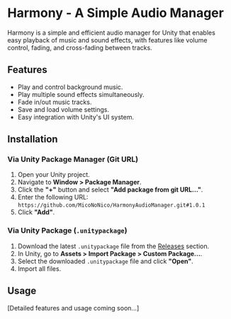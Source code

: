 # Harmony - A Simple Audio Manager

Harmony is a simple and efficient audio manager for Unity that enables easy playback of music and sound effects, with features like volume control, fading, and cross-fading between tracks.

## Features

- Play and control background music.
- Play multiple sound effects simultaneously.
- Fade in/out music tracks.
- Save and load volume settings.
- Easy integration with Unity's UI system.

## Installation

### Via Unity Package Manager (Git URL)

1. Open your Unity project.
2. Navigate to **Window > Package Manager**.
3. Click the **"+"** button and select **"Add package from git URL..."**.
4. Enter the following URL:
```https://github.com/MicoNoNico/HarmonyAudioManager.git#1.0.1```
5. Click **"Add"**.

### Via Unity Package (`.unitypackage`)

1. Download the latest `.unitypackage` file from the [Releases](https://github.com/MicoNoNico/HarmonyAudioManager/releases) section.
2. In Unity, go to **Assets > Import Package > Custom Package...**.
3. Select the downloaded `.unitypackage` file and click **"Open"**.
4. Import all files.

## Usage

[Detailed features and usage coming soon...]

